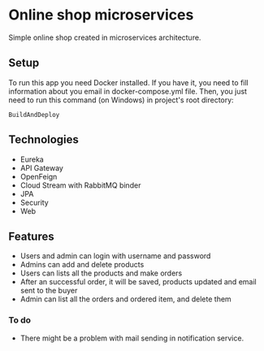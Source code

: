 # Online shop microservices
Simple online shop created in microservices architecture.

## Setup
To run this app you need Docker installed. If you have it, you need to fill information about you email in docker-compose.yml file. Then, you just need to run this command (on Windows) in project's root directory:
```
BuildAndDeploy
```

## Technologies
* Eureka
* API Gateway
* OpenFeign
* Cloud Stream with RabbitMQ binder
* JPA
* Security
* Web

## Features
* Users and admin can login with username and password
* Admins can add and delete products
* Users can lists all the products and make orders
* After an successful order, it will be saved, products updated and email sent to the buyer
* Admin can list all the orders and ordered item, and delete them

### To do
* There might be a problem with mail sending in notification service.
